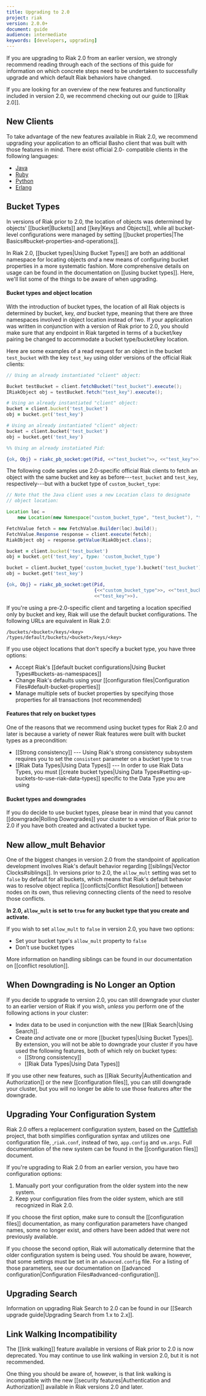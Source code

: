 ```yaml
---
title: Upgrading to 2.0
project: riak
version: 2.0.0+
document: guide
audience: intermediate
keywords: [developers, upgrading]
---
```


If you are upgrading to Riak 2.0 from an earlier version, we strongly
recommend reading through each of the sections of this guide for
information on which concrete steps need to be undertaken to
successfully upgrade and which default Riak behaviors have changed.

If you are looking for an overview of the new features and functionality
included in version 2.0, we recommend checking out our guide to [[Riak 2.0]].

## New Clients

To take advantage of the new features available in Riak 2.0, we
recommend upgrading your application to an official Basho client that
was built with those features in mind. There exist official 2.0-
compatible clients in the following languages:

* [Java](https://github.com/basho/riak-java-client)
* [Ruby](https://github.com/basho/riak-ruby-client)
* [Python](https://github.com/basho/riak-python-client)
* [Erlang](https://github.com/basho/riak-erlang-client)

## Bucket Types

In versions of Riak prior to 2.0, the location of objects was determined
by objects' [[bucket|Buckets]] and [[key|Keys and Objects]], while all
bucket-level configurations were managed by setting
[[bucket properties|The Basics#bucket-properties-and-operations]].

In Riak 2.0, [[bucket types|Using Bucket Types]] are both an additional
namespace for locating objects _and_ a new means of configuring bucket
properties in a more systematic fashion. More comprehensive details on
usage can be found in the documentation on [[using bucket types]]. Here,
we'll list some of the things to be aware of when upgrading.

#### Bucket types and object location

With the introduction of bucket types, the location of all Riak objects
is determined by bucket, key, _and_ bucket type, meaning that there
are three namespaces involved in object location instead of two. If your
application was written in conjunction with a version of Riak prior to
2.0, you should make sure that any endpoint in Riak targeted in terms of
a bucket/key pairing be changed to accommodate a bucket type/bucket/key
location.

Here are some examples of a read request for an object in the bucket
`test_bucket` with the key `test_key` using older versions of the
official Riak clients:

```java
// Using an already instantiated "client" object:

Bucket testBucket = client.fetchBucket("test_bucket").execute();
IRiakObject obj = testBucket.fetch("test_key").execute();
```

```ruby
# Using an already instantiated "client" object:
bucket = client.bucket('test_bucket')
obj = bucket.get('test_key')
```

```python
# Using an already instantiated "client" object:
bucket = client.bucket('test_bucket')
obj = bucket.get('test_key')
```

```erlang
%% Using an already instatiated Pid:

{ok, Obj} = riakc_pb_socket:get(Pid, <<"test_bucket">>, <<"test_key">>).
```

The following code samples use 2.0-specific official Riak clients to
fetch an object with the same bucket and key as before---`test_bucket`
and `test_key`, respectively---but with a bucket type of `custom_bucket_type`:

```java
// Note that the Java client uses a new Location class to designate
// object location:

Location loc =
	new Location(new Namespace("custom_bucket_type", "test_bucket"), "test_key");

FetchValue fetch = new FetchValue.Builder(loc).build();
FetchValue.Response response = client.execute(fetch);
RiakObject obj = response.getValue(RiakObject.class);
```

```ruby
bucket = client.bucket('test_bucket')
obj = bucket.get('test_key', type: 'custom_bucket_type')
```

```python
bucket = client.bucket_type('custom_bucket_type').bucket('test_bucket')
obj = bucket.get('test_key')
```

```erlang
{ok, Obj} = riakc_pb_socket:get(Pid,
	                            {<<"custom_bucket_type">>, <<"test_bucket">>},
	                            <<"test_key">>).
```

If you're using a pre-2.0-specific client and targeting a location
specified only by bucket and key, Riak will use the default bucket
configurations. The following URLs are equivalent in Riak 2.0:

```
/buckets/<bucket>/keys/<key>
/types/default/buckets/<bucket>/keys/<key>
```

If you use object locations that don't specify a bucket type, you have
three options:

* Accept Riak's [[default bucket configurations|Using Bucket Types#buckets-as-namespaces]]
* Change Riak's defaults using your [[configuration files|Configuration Files#default-bucket-properties]]
* Manage multiple sets of bucket properties by specifying those properties for all transactions (not recommended)

#### Features that rely on bucket types

One of the reasons that we recommend using bucket types for Riak 2.0 and
later is because a variety of newer Riak features were built with bucket
types as a precondition:

* [[Strong consistency]] --- Using Riak's strong consistency subsystem requires you to set the `consistent` parameter on a bucket type to `true`
* [[Riak Data Types|Using Data Types]] --- In order to use Riak Data Types, you must [[create bucket types|Using Data Types#setting-up-buckets-to-use-riak-data-types]] specific to the Data Type you are using

#### Bucket types and downgrades

If you do decide to use bucket types, please bear in mind that you
cannot [[downgrade|Rolling Downgrades]] your cluster to a version of
Riak prior to 2.0 if you have both created and activated a
bucket type.

## New allow_mult Behavior

One of the biggest changes in version 2.0 from the standpoint of
application development involves Riak's default behavior regarding
[[siblings|Vector Clocks#siblings]]. In versions prior to 2.0, the
`allow_mult` setting was set to `false` by default for all buckets,
which means that Riak's default behavior was to resolve
object replica [[conflicts|Conflict Resolution]] between nodes on its
own, thus relieving connecting clients of the need to resolve those
conflicts.

**In 2.0, `allow_mult` is set to `true` for any bucket type that you
create and activate.**

If you wish to set `allow_mult` to `false` in version 2.0, you have two
options:

* Set your bucket type's `allow_mult` property to `false`
* Don't use bucket types

More information on handling siblings can be found in our documentation
on [[conflict resolution]].

## When Downgrading is No Longer an Option

If you decide to upgrade to version 2.0, you can still downgrade your
cluster to an earlier version of Riak if you wish, _unless_ you perform
one of the following actions in your cluster:

* Index data to be used in conjunction with the new [[Riak Search|Using Search]].
* Create _and_ activate one or more [[bucket types|Using Bucket Types]]. By extension, you will not be able to downgrade your cluster if you have used the following features, both of which rely on bucket types:
	- [[Strong consistency]]
	- [[Riak Data Types|Using Data Types]]

If you use other new features, such as [[Riak Security|Authentication and Authorization]]
or the new [[configuration files]], you can still downgrade your
cluster, but you will no longer be able to use those features after the
downgrade.

## Upgrading Your Configuration System

Riak 2.0 offers a replacement configuration system, based on the
[Cuttlefish](https://github.com/basho/cuttlefish) project, that both
simplifies configuration syntax and utilizes one configuration file,
,`riak.conf`, instead of two, `app.config` and `vm.args`. Full
documentation of the new system can be found in the [[configuration files]]
document.

If you're upgrading to Riak 2.0 from an earlier version, you have two
configuration options:

1. Manually port your configuration from the older system into the new system.
2. Keep your configuration files from the older system, which are still recognized in Riak 2.0.

If you choose the first option, make sure to consult the [[configuration files]]
documentation, as many configuration parameters have changed names,
some no longer exist, and others have been added that were not
previously available.

If you choose the second option, Riak will automatically determine that
the older configuration system is being used. You should be aware,
however, that some settings must be set in an `advanced.config` file.
For a listing of those parameters, see our documentation on [[advanced configuration|Configuration Files#advanced-configuration]].

## Upgrading Search

Information on upgrading Riak Search to 2.0 can be found in our
[[Search upgrade guide|Upgrading Search from 1.x to 2.x]].

## Link Walking Incompatibility

The [[link walking]] feature available in versions of Riak prior to 2.0
is now deprecated. You may continue to use link walking in version 2.0,
but it is not recommended.

One thing you should be aware of, however, is that link walking is
incompatible with the new [[security features|Authentication and Authorization]]
available in Riak versions 2.0 and later.
